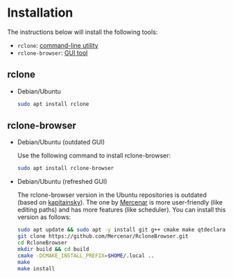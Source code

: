 # Installation

The instructions below will install the following tools:

* `rclone`: [command-line utility](https://rclone.org/)
* `rclone-browser`: [GUI tool](https://github.com/kapitainsky/RcloneBrowser)


## rclone

* Debian/Ubuntu

  ```bash
  sudo apt install rclone
  ```

## rclone-browser

* Debian/Ubuntu (outdated GUI)
  
  Use the following command to install rclone-browser: 

  ```bash
  sudo apt install rclone-browser
  ```

* Debian/Ubuntu (refreshed GUI)
  
  The rclone-browser version in the Ubuntu repositories is outdated 
  (based on [kapitainsky](https://github.com/kapitainsky/RcloneBrowser)).
  The one by [Mercenar](https://github.com/Mercenar/RcloneBrowser) is 
  more user-friendly (like editing paths) and has more features (like scheduler). 
  You can install this version as follows:

  ```bash
  sudo apt update && sudo apt -y install git g++ cmake make qtdeclarative5-dev qtmultimedia5-dev
  git clone https://github.com/Mercenar/RcloneBrowser.git
  cd RcloneBrowser
  mkdir build && cd build
  cmake -DCMAKE_INSTALL_PREFIX=$HOME/.local .. 
  make
  make install
  ```
